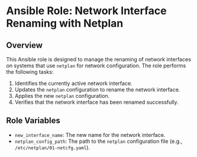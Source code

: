 # Ansible Role: Network Interface Renaming with Netplan

## Overview

This Ansible role is designed to manage the renaming of network interfaces on systems that use `netplan` for network configuration. The role performs the following tasks:

1. Identifies the currently active network interface.
2. Updates the `netplan` configuration to rename the network interface.
3. Applies the new `netplan` configuration.
4. Verifies that the network interface has been renamed successfully.

## Role Variables

- `new_interface_name`: The new name for the network interface.
- `netplan_config_path`: The path to the `netplan` configuration file (e.g., `/etc/netplan/01-netcfg.yaml`).
